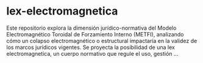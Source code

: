 # lex-electromagnetica
Este repositorio explora la dimensión jurídico-normativa del Modelo Electromagnético Toroidal de Forzamiento Interno (METFI), analizando cómo un colapso electromagnético o estructural impactaría en la validez de los marcos jurídicos vigentes. Se proyecta la posibilidad de una lex electromagnetica, un cuerpo normativo que regule el uso, gestión ...
